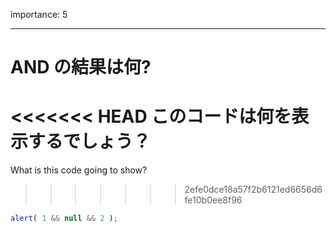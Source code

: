importance: 5

---

# AND の結果は何?

<<<<<<< HEAD
このコードは何を表示するでしょう？
=======
What is this code going to show?
>>>>>>> 2efe0dce18a57f2b6121ed6656d6fe10b0ee8f96

```js
alert( 1 && null && 2 );
```
